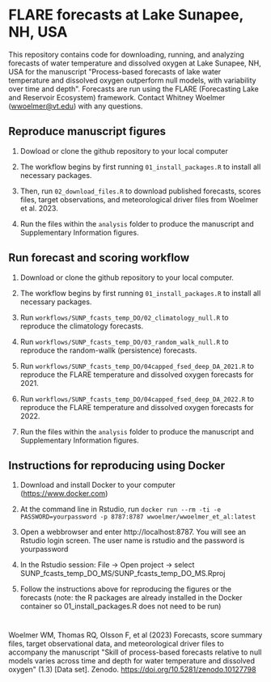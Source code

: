 # FLARE forecasts at Lake Sunapee, NH, USA

This repository contains code for downloading, running, and analyzing forecasts of water temperature and dissolved oxygen at Lake Sunapee, NH, USA for the manuscript "Process-based forecasts of lake water temperature and dissolved oxygen outperform null models, with variability over time and depth". Forecasts are run using the FLARE (Forecasting Lake and Reservoir Ecosystem) framework. Contact Whitney Woelmer (wwoelmer@vt.edu) with any questions.

## Reproduce manuscript figures

1. Dowload or clone the github repository to your local computer

2. The workflow begins by first running `01_install_packages.R` to install all necessary packages. 

3. Then, run `02_download_files.R` to download published forecasts, scores files, target observations, and meteorological driver files from Woelmer et al. 2023.

4. Run the files within the `analysis` folder to produce the manuscript and Supplementary Information figures.

## Run forecast and scoring workflow

1. Download or clone the github repository to your local computer.

2. The workflow begins by first running `01_install_packages.R` to install all necessary packages. 

3. Run `workflows/SUNP_fcasts_temp_DO/02_climatology_null.R` to reproduce the climatology forecasts.

4. Run `workflows/SUNP_fcasts_temp_DO/03_random_walk_null.R` to reproduce the random-wallk (persistence) forecasts.

5. Run `workflows/SUNP_fcasts_temp_DO/04capped_fsed_deep_DA_2021.R` to reproduce the FLARE temperature and dissolved oxygen forecasts for 2021.

6. Run `workflows/SUNP_fcasts_temp_DO/04capped_fsed_deep_DA_2022.R` to reproduce the FLARE temperature and dissolved oxygen forecasts for 2022.

7. Run the files within the `analysis` folder to produce the manuscript and Supplementary Information figures.

## Instructions for reproducing using Docker

1. Download and install Docker to your computer (https://www.docker.com)

2. At the command line in Rstudio, run `docker run --rm -ti -e PASSWORD=yourpassword -p 8787:8787 wwoelmer/wwoelmer_et_al:latest`

3. Open a webbrowser and enter http://localhost:8787. You will see an Rstudio login screen. The user name is rstudio and the password is yourpassword

4. In the Rstudio session: File -> Open project -> select SUNP_fcasts_temp_DO_MS/SUNP_fcasts_temp_DO_MS.Rproj

5. Follow the instructions above for reproducing the figures or the forecasts (note: the R packages are already installed in the Docker container so 01_install_packages.R does not need to be run)

# 
Woelmer WM, Thomas RQ, Olsson F, et al (2023) Forecasts, score summary files, target observational data, and meteorological driver files to accompany the manuscript "Skill of process-based forecasts relative to null models varies across time and depth for water temperature and dissolved oxygen" (1.3) [Data set]. Zenodo. <https://doi.org/10.5281/zenodo.10127798>
